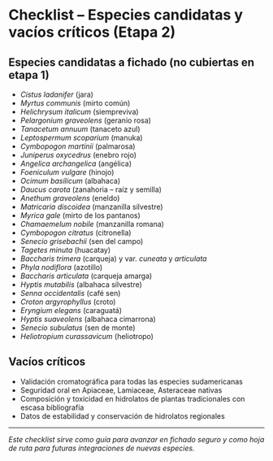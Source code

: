 # Checklist – Especies candidatas y vacíos críticos (Etapa 2)

## Especies candidatas a fichado (no cubiertas en etapa 1)
- *Cistus ladanifer* (jara)
- *Myrtus communis* (mirto común)
- *Helichrysum italicum* (siempreviva)
- *Pelargonium graveolens* (geranio rosa)
- *Tanacetum annuum* (tanaceto azul)
- *Leptospermum scoparium* (manuka)
- *Cymbopogon martinii* (palmarosa)
- *Juniperus oxycedrus* (enebro rojo)
- *Angelica archangelica* (angélica)
- *Foeniculum vulgare* (hinojo)
- *Ocimum basilicum* (albahaca)
- *Daucus carota* (zanahoria – raíz y semilla)
- *Anethum graveolens* (eneldo)
- *Matricaria discoidea* (manzanilla silvestre)
- *Myrica gale* (mirto de los pantanos)
- *Chamaemelum nobile* (manzanilla romana)
- *Cymbopogon citratus* (citronella)
- *Senecio grisebachii* (sen del campo)
- *Tagetes minuta* (huacatay)
- *Baccharis trimera* (carqueja) y var. *cuneata* y *articulata*
- *Phyla nodiflora* (azotillo)
- *Baccharis articulata* (carqueja amarga)
- *Hyptis mutabilis* (albahaca silvestre)
- *Senna occidentalis* (café sen)
- *Croton argyrophyllus* (croto)
- *Eryngium elegans* (caraguatá)
- *Hyptis suaveolens* (albahaca cimarrona)
- *Senecio subulatus* (sen de monte)
- *Heliotropium curassavicum* (heliotropo)

## Vacíos críticos
- Validación cromatográfica para todas las especies sudamericanas
- Seguridad oral en Apiaceae, Lamiaceae, Asteraceae nativas
- Composición y toxicidad en hidrolatos de plantas tradicionales con escasa bibliografía
- Datos de estabilidad y conservación de hidrolatos regionales

---

*Este checklist sirve como guía para avanzar en fichado seguro y como hoja de ruta para futuras integraciones de nuevas especies.*

